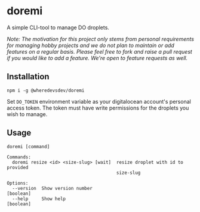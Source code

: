 # doremi

A simple CLI-tool to manage DO droplets.

*Note: The motivation for this project only stems from personal requirements for managing hobby projects and we do not plan to maintain or add features on a regular basis. Please feel free to fork and raise a pull request if you would like to add a feature. We're open to feature requests as well.*

## Installation

```
npm i -g @wheredevsdev/doremi
```

Set `DO_TOKEN` environment variable as your digitalocean account's personal access token. The token must have write permissions for the droplets you wish to manage.

## Usage
```
doremi [command]

Commands:
  doremi resize <id> <size-slug> [wait]  resize droplet with id to provided
                                         size-slug

Options:
  --version  Show version number                                       [boolean]
  --help     Show help                                                 [boolean]
```
